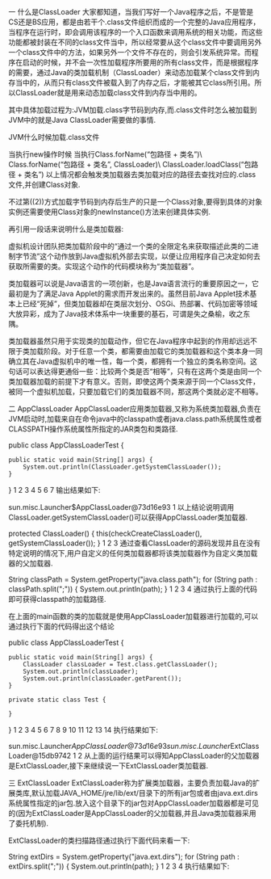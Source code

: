 一 什么是ClassLoader
大家都知道，当我们写好一个Java程序之后，不是管是CS还是BS应用，都是由若干个.class文件组织而成的一个完整的Java应用程序，当程序在运行时，即会调用该程序的一个入口函数来调用系统的相关功能，而这些功能都被封装在不同的class文件当中，所以经常要从这个class文件中要调用另外一个class文件中的方法，如果另外一个文件不存在的，则会引发系统异常。而程序在启动的时候，并不会一次性加载程序所要用的所有class文件，而是根据程序的需要，通过Java的类加载机制（ClassLoader）来动态加载某个class文件到内存当中的，从而只有class文件被载入到了内存之后，才能被其它class所引用。所以ClassLoader就是用来动态加载class文件到内存当中用的。

其中具体加载过程为:JVM加载.class字节码到内存,而.class文件时怎么被加载到JVM中的就是Java ClassLoader需要做的事情.

JVM什么时候加载.class文件

当执行new操作时候
当执行Class.forName(“包路径 + 类名”)\ Class.forName(“包路径 + 类名”, ClassLoader)\ ClassLoader.loadClass(“包路径 + 类名”)
以上情况都会触发类加载器去类加载对应的路径去查找对应的.class文件,并创建Class对象.

不过第((2))方式加载字节码到内存后生产的只是一个Class对象,要得到具体的对象实例还需要使用Class对象的newInstance()方法来创建具体实例.

再引用一段话来说明什么是类加载器:

虚拟机设计团队把类加载阶段中的“通过一个类的全限定名来获取描述此类的二进制字节流”这个动作放到Java虚拟机外部去实现，以便让应用程序自己决定如何去获取所需要的类。实现这个动作的代码模块称为“类加载器”。

类加载器可以说是Java语言的一项创新，也是Java语言流行的重要原因之一，它最初是为了满足Java Applet的需求而开发出来的。虽然目前Java Applet技术基本上已经“死掉”，但类加载器却在类层次划分、OSGi、热部署、代码加密等领域大放异彩，成为了Java技术体系中一块重要的基石，可谓是失之桑榆，收之东隅。

类加载器虽然只用于实现类的加载动作，但它在Java程序中起到的作用却远远不限于类加载阶段。对于任意一个类，都需要由加载它的类加载器和这个类本身一同确立其在Java虚拟机中的唯一性，每一个类，都拥有一个独立的类名称空间。这句话可以表达得更通俗一些：比较两个类是否“相等”，只有在这两个类是由同一个类加载器加载的前提下才有意义。否则，即使这两个类来源于同一个Class文件，被同一个虚拟机加载，只要加载它们的类加载器不同，那这两个类就必定不相等。

二 AppClassLoader
AppClassLoader应用类加载器,又称为系统类加载器,负责在JVM启动时,加载来自在命令java中的classpath或者java.class.path系统属性或者CLASSPATH操作系统属性所指定的JAR类包和类路径.

public class AppClassLoaderTest {

    public static void main(String[] args) {
        System.out.println(ClassLoader.getSystemClassLoader());
    }

}
1
2
3
4
5
6
7
输出结果如下:

sun.misc.Launcher$AppClassLoader@73d16e93
1
以上结论说明调用ClassLoader.getSystemClassLoader()可以获得AppClassLoader类加载器.

protected ClassLoader() {
    this(checkCreateClassLoader(), getSystemClassLoader());
}
1
2
3
通过查看ClassLoader的源码发现并且在没有特定说明的情况下,用户自定义的任何类加载器都将该类加载器作为自定义类加载器的父加载器.

String classPath = System.getProperty("java.class.path");
for (String path : classPath.split(";")) {
    System.out.println(path);
}
1
2
3
4
通过执行上面的代码即可获得classpath的加载路径.

在上面的main函数的类的加载就是使用AppClassLoader加载器进行加载的,可以通过执行下面的代码得出这个结论

public class AppClassLoaderTest {

    public static void main(String[] args) {
        ClassLoader classLoader = Test.class.getClassLoader();
        System.out.println(classLoader);
        System.out.println(classLoader.getParent());
    }
    
    private static class Test {
    
    }

}
1
2
3
4
5
6
7
8
9
10
11
12
13
14
执行结果如下:

sun.misc.Launcher$AppClassLoader@73d16e93
sun.misc.Launcher$ExtClassLoader@15db9742
1
2
从上面的运行结果可以得知AppClassLoader的父加载器是ExtClassLoader,接下来继续说一下ExtClassLoader类加载器.

三 ExtClassLoader
ExtClassLoader称为扩展类加载器，主要负责加载Java的扩展类库,默认加载JAVA_HOME/jre/lib/ext/目录下的所有jar包或者由java.ext.dirs系统属性指定的jar包.放入这个目录下的jar包对AppClassLoader加载器都是可见的(因为ExtClassLoader是AppClassLoader的父加载器,并且Java类加载器采用了委托机制).

ExtClassLoader的类扫描路径通过执行下面代码来看一下:

String extDirs = System.getProperty("java.ext.dirs");
for (String path : extDirs.split(";")) {
System.out.println(path);
}
1
2
3
4
执行结果如下:

